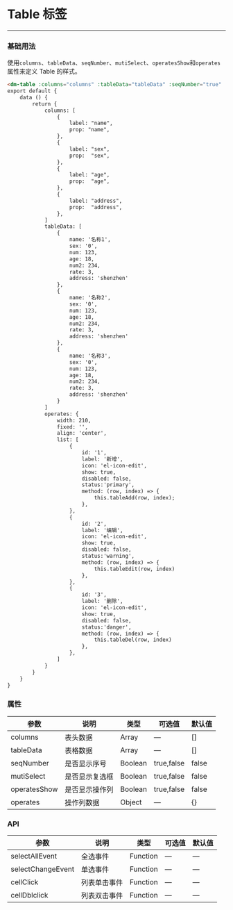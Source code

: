 # Table 标签
----
### 基础用法
使用```columns```、```tableData```、```seqNumber```、```mutiSelect```、```operatesShow```和```operates```属性来定义 Table 的样式。
``` html
<dm-table :columns="columns" :tableData="tableData" :seqNumber="true" :mutiSelect="true" :operatesShow="true" :operates="operates"></dm-table>
export default {
    data () {
        return {
            columns: [
                {
                    label: "name",
                    prop: "name",
                },
                {
                    label: "sex",
                    prop:  "sex",
                },
                {
                    label: "age",
                    prop:  "age",
                },
                {
                    label: "address",
                    prop:  "address",
                },
            ]
            tableData: [
                {
                    name: '名称1',
                    sex: '0',
                    num: 123,
                    age: 18,
                    num2: 234,
                    rate: 3,
                    address: 'shenzhen'
                },
                {
                    name: '名称2',
                    sex: '0',
                    num: 123,
                    age: 18,
                    num2: 234,
                    rate: 3,
                    address: 'shenzhen'
                },
                {
                    name: '名称3',
                    sex: '0',
                    num: 123,
                    age: 18,
                    num2: 234,
                    rate: 3,
                    address: 'shenzhen'
                }
            ]
            operates: {
                width: 210,
                fixed: '',
                align: 'center',
                list: [
                    {
                        id: '1',
                        label: '新增',
                        icon: 'el-icon-edit',
                        show: true,
                        disabled: false,
                        status:'primary',
                        method: (row, index) => {
                            this.tableAdd(row, index);
                        },
                    },
                    {
                        id: '2',
                        label: '编辑',
                        icon: 'el-icon-edit',
                        show: true,
                        disabled: false,
                        status:'warning',
                        method: (row, index) => {
                            this.tableEdit(row, index)
                        },
                    },
                    {
                        id: '3',
                        label: '删除',
                        icon: 'el-icon-edit',
                        show: true,
                        disabled: false,
                        status:'danger',
                        method: (row, index) => {
                            this.tableDel(row, index)
                        },
                    },
                ]
            }
        }
    }
}
```

### 属性
| 参数      | 说明    | 类型      | 可选值       | 默认值   |
|---------- |-------- |---------- |-------------  |-------- |
| columns     | 表头数据   | Array    |     —    |     []    |
| tableData     | 表格数据   | Array  |    — | []   |
| seqNumber     | 是否显示序号   | Boolean    | true,false |     false    |
| mutiSelect     | 是否显示复选框   | Boolean    | true,false |     false    |
| operatesShow     | 是否显示操作列   | Boolean    | true,false |     false    |
| operates     | 操作列数据   | Object    |     —    |     {}    |

### API
| 参数              | 说明        | 类型      | 可选值      | 默认值   |
|-------------------|------------|---------- |-------------|-------- | 
| selectAllEvent    | 全选事件    | Function  |      —      |    —    |
| selectChangeEvent | 单选事件    | Function  |      —      |    —    |
| cellClick         | 列表单击事件| Function  |      —      |    —    |
| cellDblclick      | 列表双击事件| Function  |      —      |    —    |
